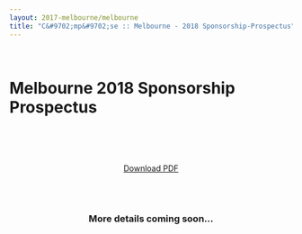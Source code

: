 ```yaml
---
layout: 2017-melbourne/melbourne
title: "C&#9702;mp&#9702;se :: Melbourne - 2018 Sponsorship-Prospectus"
---
```


<style type="text/css">
		.panel-default .panel-body.unrestricted-height {
			max-height: none;
		}

    .center {
      text-align: center;
    }
</style>

<div class="sep talk melbourne" data-stellar-background-ratio="0.5" style="background-position: 50% -91.5px;"></div>
<br />

<div class="container">

  <h1 class="centered">Melbourne 2018 Sponsorship Prospectus</h1>
  <br />

  <div class="row">
    <div class="col-sm-offset-2 col-sm-8 center">
        <br />
        <br />
        <p>
          <a href="/assets/img/2018-melbourne/compose-melbourne-2018-sponsorship-prospectus.pdf" target="_blank">Download PDF</a>
        </p>
        <br />
        <br />
        <h3> More details coming soon... </h3>
      <!--
      -->
    </div>
    <br />
    <br />
    <br />
    <br />
    <br />
    <br />
    <br />
    <br />
    <br />
    <br />
    <br />
    <br />
  </div>
  <div class="row">
  </div>
</div>

